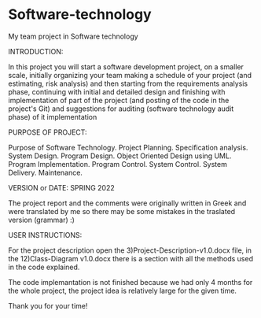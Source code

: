 # Software-technology

My team project in Software technology

INTRODUCTION:

In this project you will start a software development project, on a smaller scale, initially
organizing your team making a schedule of your project (and estimating,
risk analysis) and then starting from the requirements analysis phase, continuing
with initial and detailed design and finishing with implementation of part of the project (and posting
of the code in the project's Git) and suggestions for auditing (software technology audit phase) of it
implementation

PURPOSE OF PROJECT:

Purpose of Software Technology. Project Planning. Specification analysis. System Design. Program Design. Object Oriented Design using UML. Program Implementation. Program Control. System Control. System Delivery. Maintenance.

VERSION or DATE: SPRING 2022

The project report and the comments were originally written  in Greek and were translated by me so there may be some mistakes in the traslated version (grammar) :)

USER INSTRUCTIONS:

For the project description open the 3)Project-Description-v1.0.docx file, in the 12)Class-Diagram v1.0.docx there is a section with all the methods used in the code explained.

The code implemantation is not finished because we had only 4 months for the whole project, the project idea is relatively large for the given time.

Thank you for your time!
